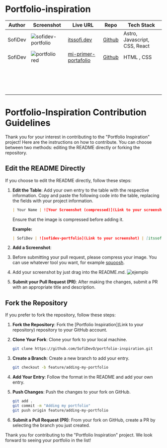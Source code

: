 # Portfolio-inspiration

| Author  | Screenshot                                                                                                                    | Live URL                                                                 | Repo                                                          | Tech Stack                    |
| ------- | ----------------------------------------------------------------------------------------------------------------------------- | ------------------------------------------------------------------------ | ------------------------------------------------------------- | ----------------------------- |
| SofiDev | ![sofidev-portfolio](https://github.com/SofiDevO/portfolio-inspiration/assets/102200061/2051a823-69dc-4067-b315-ced94d240a87) | [itssofi.dev](https://itssofi.dev/)                                      | [Github](https://github.com/SofiDevO/sofidev-portfolio-astro) | Astro, Javascript, CSS, React |
| SofiDev | ![portfolio red](https://github.com/SofiDevO/portfolio-inspiration/assets/102200061/4d437b01-baa2-41b9-9e03-c6b7aaf78344)     | [mi-primer-portafolio](https://sofidevo.github.io/mi-primer-portafolio/) | [Github](https://github.com/SofiDevO/mi-primer-portafolio)    | HTML , CSS                    |
|         |                                                                                                                               |                                                                          |                                                               |                               |
|         |                                                                                                                               |                                                                          |                                                               |                               |
|         |                                                                                                                               |                                                                          |                                                               |                               |
|         |                                                                                                                               |                                                                          |                                                               |                               |
|         |                                                                                                                               |                                                                          |                                                               |                               |
|         |                                                                                                                               |                                                                          |                                                               |                               |
|         |                                                                                                                               |                                                                          |                                                               |                               |
|         |                                                                                                                               |                                                                          |                                                               |                               |
|         |                                                                                                                               |                                                                          |                                                               |                               |
|         |                                                                                                                               |                                                                          |                                                               |                               |
|         |                                                                                                                               |                                                                          |                                                               |                               |
|         |                                                                                                                               |                                                                          |                                                               |                               |
|         |                                                                                                                               |                                                                          |                                                               |                               |
|         |                                                                                                                               |                                                                          |                                                               |                               |
|         |                                                                                                                               |                                                                          |                                                               |                               |
|         |                                                                                                                               |                                                                          |                                                               |                               |

# Portfolio-Inspiration Contribution Guidelines

Thank you for your interest in contributing to the "Portfolio Inspiration" project! Here are the instructions on how to contribute. You can choose between two methods: editing the README directly or forking the repository.

## Edit the README Directly

If you choose to edit the README directly, follow these steps:

1. **Edit the Table**: Add your own entry to the table with the respective information. Copy and paste the following code into the table, replacing the fields with your project information.

   ```markdown
   | Your Name | ![Your Screenshot (compressed)](Link to your screenshot) | [Your Portfolio URL](Link to your portfolio) | [GitHub Link to Your Repository](Link to your repository) | Technologies Used |
   ```

   Ensure that the image is compressed before adding it.

   **Example:**

   ```markdown
   | SofiDev | ![sofidev-portfolio](Link to your screenshot) | [itssofi.dev](https://itssofi.dev/) | [GitHub](https://github.com/SofiDevO/sofidev-portfolio-astro) | Astro, Javascript, CSS, React |
   ```

2. **Add a Screenshot**:
3. Before submitting your pull request, please compress your image. You can use whatever tool you want, for example [squoosh](https://squoosh.app/).
4. Add your screenshot by just drag into the README.md.
   ![ejemplo](https://github.com/SofiDevO/portfolio-inspiration/assets/102200061/e22aee88-d824-4c98-8af8-93294a00f868)

5. **Submit your Pull Request (PR)**: After making the changes, submit a PR with an appropriate title and description.

## Fork the Repository

If you prefer to fork the repository, follow these steps:

1. **Fork the Repository**: Fork the [Portfolio Inspiration](Link to your repository) repository to your GitHub account.

2. **Clone Your Fork**: Clone your fork to your local machine.

   ```bash
   git clone https://github.com/SofiDevO/portfolio-inspiration.git
   ```

3. **Create a Branch**: Create a new branch to add your entry.

   ```bash
   git checkout -b feature/adding-my-portfolio
   ```

4. **Add Your Entry**: Follow the format in the README and add your own entry.

5. **Push Changes**: Push the changes to your fork on GitHub.

   ```bash
   git add .
   git commit -m "Adding my portfolio"
   git push origin feature/adding-my-portfolio
   ```

6. **Submit a Pull Request (PR)**: From your fork on GitHub, create a PR by selecting the branch you just created.

Thank you for contributing to the "Portfolio Inspiration" project. We look forward to seeing your portfolio in the list!
